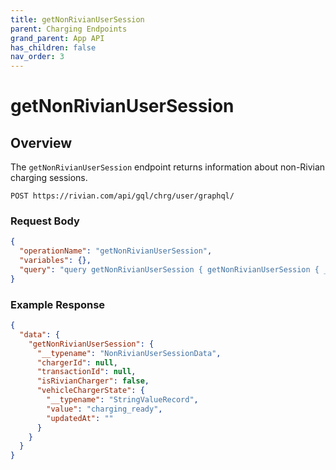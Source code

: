 ```yaml
---
title: getNonRivianUserSession
parent: Charging Endpoints
grand_parent: App API
has_children: false
nav_order: 3
---
```


# getNonRivianUserSession

## Overview

The `getNonRivianUserSession` endpoint returns information about non-Rivian charging sessions.

`POST https://rivian.com/api/gql/chrg/user/graphql/`

### Request Body

```json
{
  "operationName": "getNonRivianUserSession",
  "variables": {},
  "query": "query getNonRivianUserSession { getNonRivianUserSession { __typename chargerId transactionId isRivianCharger vehicleChargerState { __typename value updatedAt } } }"
}
```

### Example Response

```json
{
  "data": {
    "getNonRivianUserSession": {
      "__typename": "NonRivianUserSessionData",
      "chargerId": null,
      "transactionId": null,
      "isRivianCharger": false,
      "vehicleChargerState": {
        "__typename": "StringValueRecord",
        "value": "charging_ready",
        "updatedAt": ""
      }
    }
  }
}
```

